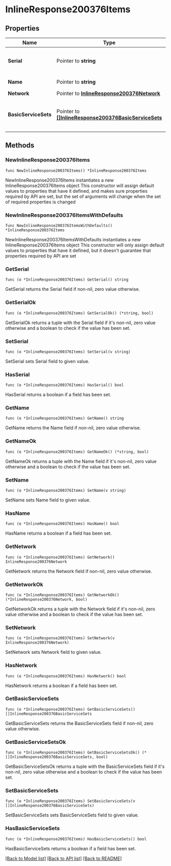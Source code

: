 # InlineResponse200376Items

## Properties

Name | Type | Description | Notes
------------ | ------------- | ------------- | -------------
**Serial** | Pointer to **string** | Unique serial number for device. | [optional] 
**Name** | Pointer to **string** | Name of device. | [optional] 
**Network** | Pointer to [**InlineResponse200376Network**](InlineResponse200376Network.md) |  | [optional] 
**BasicServiceSets** | Pointer to [**[]InlineResponse200376BasicServiceSets**](InlineResponse200376BasicServiceSets.md) | Status information for wireless access points. | [optional] 

## Methods

### NewInlineResponse200376Items

`func NewInlineResponse200376Items() *InlineResponse200376Items`

NewInlineResponse200376Items instantiates a new InlineResponse200376Items object
This constructor will assign default values to properties that have it defined,
and makes sure properties required by API are set, but the set of arguments
will change when the set of required properties is changed

### NewInlineResponse200376ItemsWithDefaults

`func NewInlineResponse200376ItemsWithDefaults() *InlineResponse200376Items`

NewInlineResponse200376ItemsWithDefaults instantiates a new InlineResponse200376Items object
This constructor will only assign default values to properties that have it defined,
but it doesn't guarantee that properties required by API are set

### GetSerial

`func (o *InlineResponse200376Items) GetSerial() string`

GetSerial returns the Serial field if non-nil, zero value otherwise.

### GetSerialOk

`func (o *InlineResponse200376Items) GetSerialOk() (*string, bool)`

GetSerialOk returns a tuple with the Serial field if it's non-nil, zero value otherwise
and a boolean to check if the value has been set.

### SetSerial

`func (o *InlineResponse200376Items) SetSerial(v string)`

SetSerial sets Serial field to given value.

### HasSerial

`func (o *InlineResponse200376Items) HasSerial() bool`

HasSerial returns a boolean if a field has been set.

### GetName

`func (o *InlineResponse200376Items) GetName() string`

GetName returns the Name field if non-nil, zero value otherwise.

### GetNameOk

`func (o *InlineResponse200376Items) GetNameOk() (*string, bool)`

GetNameOk returns a tuple with the Name field if it's non-nil, zero value otherwise
and a boolean to check if the value has been set.

### SetName

`func (o *InlineResponse200376Items) SetName(v string)`

SetName sets Name field to given value.

### HasName

`func (o *InlineResponse200376Items) HasName() bool`

HasName returns a boolean if a field has been set.

### GetNetwork

`func (o *InlineResponse200376Items) GetNetwork() InlineResponse200376Network`

GetNetwork returns the Network field if non-nil, zero value otherwise.

### GetNetworkOk

`func (o *InlineResponse200376Items) GetNetworkOk() (*InlineResponse200376Network, bool)`

GetNetworkOk returns a tuple with the Network field if it's non-nil, zero value otherwise
and a boolean to check if the value has been set.

### SetNetwork

`func (o *InlineResponse200376Items) SetNetwork(v InlineResponse200376Network)`

SetNetwork sets Network field to given value.

### HasNetwork

`func (o *InlineResponse200376Items) HasNetwork() bool`

HasNetwork returns a boolean if a field has been set.

### GetBasicServiceSets

`func (o *InlineResponse200376Items) GetBasicServiceSets() []InlineResponse200376BasicServiceSets`

GetBasicServiceSets returns the BasicServiceSets field if non-nil, zero value otherwise.

### GetBasicServiceSetsOk

`func (o *InlineResponse200376Items) GetBasicServiceSetsOk() (*[]InlineResponse200376BasicServiceSets, bool)`

GetBasicServiceSetsOk returns a tuple with the BasicServiceSets field if it's non-nil, zero value otherwise
and a boolean to check if the value has been set.

### SetBasicServiceSets

`func (o *InlineResponse200376Items) SetBasicServiceSets(v []InlineResponse200376BasicServiceSets)`

SetBasicServiceSets sets BasicServiceSets field to given value.

### HasBasicServiceSets

`func (o *InlineResponse200376Items) HasBasicServiceSets() bool`

HasBasicServiceSets returns a boolean if a field has been set.


[[Back to Model list]](../README.md#documentation-for-models) [[Back to API list]](../README.md#documentation-for-api-endpoints) [[Back to README]](../README.md)


